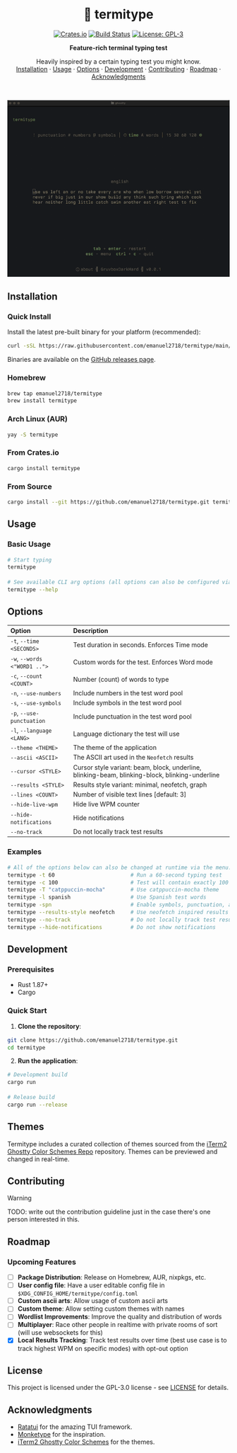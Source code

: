 <div align="center">

# 🦀 termitype

[![Crates.io](https://img.shields.io/crates/v/termitype.svg)](https://crates.io/crates/termitype)
[![Build Status](https://github.com/emanuel2718/termitype/workflows/CI/badge.svg)](https://github.com/emanuel2718/termitype/actions)
[![License: GPL-3](https://img.shields.io/badge/License-GPL3-blue.svg)](https://opensource.org/license/GPL-3.0)

**Feature-rich terminal typing test**

<p align="center">
    Heavily inspired by a certain typing test you might know.
    <br />
    <a href="#installation">Installation</a>
    ·
    <a href="#usage">Usage</a>
    ·
    <a href="#options">Options</a>
    ·
    <a href="#development">Development</a>
    ·
    <a href="#contributing">Contributing</a>
    ·
    <a href="#roadmap">Roadmap</a>
    ·
    <a href="#acknowledgments">Acknowledgments</a>
  </p>
</p>
</div>

<br />
<p align="center">
  <img src="https://raw.githubusercontent.com/emanuel2718/termitype/main/assets/demo.gif" alt="Termitype demo" width="600">
</p>

## Installation

### Quick Install

Install the latest pre-built binary for your platform (recommended):

```sh
curl -sSL https://raw.githubusercontent.com/emanuel2718/termitype/main/scripts/install.sh | bash
```

Binaries are available on the [GitHub releases page](https://github.com/emanuel2718/termitype/releases).

### Homebrew

```sh
brew tap emanuel2718/termitype
brew install termitype
```

### Arch Linux (AUR)

```sh
yay -S termitype
```

### From Crates.io

```sh
cargo install termitype
```

### From Source

```sh
cargo install --git https://github.com/emanuel2718/termitype.git termitype
```

## Usage

### Basic Usage

```sh
# Start typing
termitype

# See available CLI arg options (all options can also be configured via the in-game menu)
termitype --help
```

## Options

| Option                       | Description                                                                                     |
| :--------------------------- | :---------------------------------------------------------------------------------------------- |
| `-t`, `--time <SECONDS>`     | Test duration in seconds. Enforces Time mode                                                    |
| `-w`, `--words <"WORD1 ..">` | Custom words for the test. Enforces Word mode                                                   |
| `-c`, `--count <COUNT>`      | Number (count) of words to type                                                                 |
| `-n`, `--use-numbers`        | Include numbers in the test word pool                                                           |
| `-s`, `--use-symbols`        | Include symbols in the test word pool                                                           |
| `-p`, `--use-punctuation`    | Include punctuation in the test word pool                                                       |
| `-l`, `--language <LANG>`    | Language dictionary the test will use                                                           |
| `--theme <THEME>`            | The theme of the application                                                                    |
| `--ascii <ASCII>`            | The ASCII art used in the `Neofetch` results                                                    |
| `--cursor <STYLE>`           | Cursor style variant: beam, block, underline, blinking-beam, blinking-block, blinking-underline |
| `--results <STYLE>`          | Results style variant: minimal, neofetch, graph                                                 |
| `--lines <COUNT>`            | Number of visible text lines [default: 3]                                                       |
| `--hide-live-wpm`            | Hide live WPM counter                                                                           |
| `--hide-notifications`       | Hide notifications                                                                              |
| `--no-track`                 | Do not locally track test results                                                               |

### Examples

```sh
# All of the options below can also be changed at runtime via the menu.
termitype -t 60                        # Run a 60-second typing test
termitype -c 100                       # Test will contain exactly 100 random words
termitype -T "catppuccin-mocha"        # Use catppuccin-mocha theme
termitype -l spanish                   # Use Spanish test words
termitype -spn                         # Enable symbols, punctuation, and numbers
termitype --results-style neofetch     # Use neofetch inspired results
termitype --no-track                   # Do not locally track test results nor stats
termitype --hide-notifications         # Do not show notifications
```

## Development

### Prerequisites

- Rust 1.87+
- Cargo

### Quick Start

1. **Clone the repository**:

```sh
git clone https://github.com/emanuel2718/termitype.git
cd termitype
```

2. **Run the application**:

```sh
# Development build
cargo run

# Release build
cargo run --release
```

## Themes

Termitype includes a curated collection of themes sourced from the [iTerm2 Ghostty Color Schemes Repo](https://github.com/mbadolato/iTerm2-Color-Schemes/tree/master/ghostty) repository. Themes can be previewed and changed in real-time.

## Contributing

> [!Warning]
> TODO: write out the contribution guideline just in the case there's one person interested in this.

## Roadmap

### Upcoming Features

- [ ] **Package Distribution**: Release on Homebrew, AUR, nixpkgs, etc.
- [ ] **User config file**: Have a user editable config file in `$XDG_CONFIG_HOME/termitype/config.toml`
- [ ] **Custom ascii arts**: Allow usage of custom ascii arts
- [ ] **Custom theme**: Allow setting custom themes with names
- [ ] **Wordlist Improvements**: Improve the quality and distribution of words
- [ ] **Multiplayer**: Race other people in realtime with private rooms of sort (will use websockets for this)
- [x] **Local Results Tracking**: Track test results over time (best use case is to track highest WPM on specific modes) with opt-out option

## License

This project is licensed under the GPL-3.0 license - see [LICENSE](LICENSE) for details.

## Acknowledgments

- [Ratatui](https://github.com/ratatui-org/ratatui) for the amazing TUI framework.
- [Monketype](https://github.com/monkeytypegame/monkeytype) for the inspiration.
- [iTerm2 Ghostty Color Schemes](https://github.com/mbadolato/iTerm2-Color-Schemes/tree/master/ghostty) for the themes.
